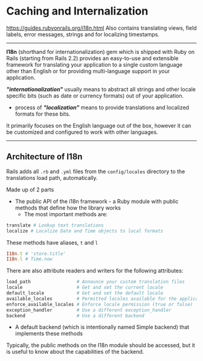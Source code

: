 # Caching and Internalization

<https://guides.rubyonrails.org/i18n.html>
Also contains translating views, field labels, error messages, strings and for localizing timestamps.

---

**I18n** (shorthand for internationalization) gem which is shipped with Ruby on Rails (starting from Rails 2.2) provides an easy-to-use and extensible framework for translating your application to a single custom language other than English or for providing multi-language support in your application.

**_"internationalization"_** usually means to abstract all strings and other locale specific bits (such as date or currency formats) out of your application.

- process of **_"localization"_** means to provide translations and localized formats for these bits.

It primarily focuses on the English language out of the box, however it can be customized and configured to work with other languages.

---

## Architecture of I18n

Rails adds all `.rb` and `.yml` files from the `config/locales` directory to the translations load path, automatically.

Made up of 2 parts

- The public API of the i18n framework - a Ruby module with public methods that define how the library works
  - The most important methods are:

```ruby
translate # Lookup text translations
localize # Localize Date and Time objects to local formats
```

These methods have aliases, `t` and `l`

```ruby
I18n.t # 'store.title'
I18n.l # Time.now
```

There are also attribute readers and writers for the following attributes:

```ruby
load_path                 # Announce your custom translation files
locale                    # Get and set the current locale
default_locale            # Get and set the default locale
available_locales         # Permitted locales available for the application
enforce_available_locales # Enforce locale permission (true or false)
exception_handler         # Use a different exception_handler
backend                   # Use a different backend
```

- A default backend (which is intentionally named Simple backend) that implements these methods

Typically, the public methods on the I18n module should be accessed, but it is useful to know about the capabilities of the backend.

